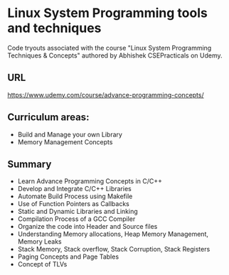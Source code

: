 # Linux System Programming tools and techniques
Code tryouts associated with the course "Linux System Programming Techniques &amp; Concepts" authored by Abhishek CSEPracticals on Udemy.

## URL
 https://www.udemy.com/course/advance-programming-concepts/


## Curriculum areas:
*  Build and Manage your own Library
* Memory Management Concepts

## Summary
* Learn Advance Programming Concepts in C/C++
* Develop and Integrate C/C++ Libraries
* Automate Build Process using Makefile
* Use of Function Pointers as Callbacks
* Static and Dynamic Libraries and Linking
* Compilation Process of a GCC Compiler
* Organize the code into Header and Source files
* Understanding Memory allocations, Heap Memory Management, Memory Leaks
* Stack Memory, Stack overflow, Stack Corruption, Stack Registers
* Paging Concepts and Page Tables
* Concept of TLVs
